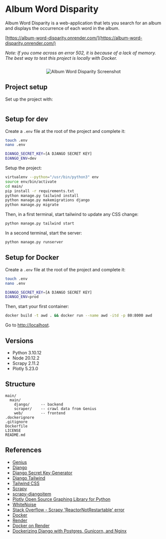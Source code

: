 

# Album Word Disparity

Album Word Disparity is a web-application that lets you search for an album and displays the occurrence of each word in the album.

[https://album-word-disparity.onrender.com/](https://album-word-disparity.onrender.com/)

*Note: If you come across an error 502, it is because of a lack of memory. The best way to test this project is locally with Docker.*

<p align="center" style="padding-top: 12px;">
  <img src="https://github.com/GregoryHue/album-word-disparity/blob/main/main/main/web/static_src/src/screenshot.jpg?raw=true" alt="Album Word Disparity Screenshot"/>
</p>

## Project setup



Set up the project with:

```bash
```

## Setup for dev

Create a `.env` file at the root of the project and complete it:

```bash
touch .env
nano .env
```

```bash
DJANGO_SECRET_KEY=[A DJANGO SECRET KEY]
DJANGO_ENV=dev
```

Setup the project:

```bash
virtualenv --python="/usr/bin/python3" env 
source env/bin/activate
cd main/
pip install -r requirements.txt
python manage.py tailwind install
python manage.py makemigrations django
python manage.py migrate
```

Then, in a first terminal, start tailwind to update any CSS change:

```bash
python manage.py tailwind start
```

In a second terminal, start the server:

```bash
python manage.py runserver
```

## Setup for Docker

Create a `.env` file at the root of the project and complete it:

```bash
touch .env
nano .env
```

```bash
DJANGO_SECRET_KEY=[A DJANGO SECRET KEY]
DJANGO_ENV=prod
```

Then, start your first container:

```bash
docker build -t awd . && docker run --name awd -itd -p 80:8000 awd
```

Go to [http://localhost](http://localhost).

## Versions

- Python 3.10.12
- Node 20.12.2
- Scrapy 2.11.2
- Plotly 5.23.0

## Structure

```
main/
  main/
    django/     -- backend 
    scraper/    -- crawl data from Genius
    web/        -- frontend 
.dockerignore
.gitignore
Dockerfile
LICENSE
README.md
```

## References

- [Genius](https://genius.com/)
- [Django](https://www.djangoproject.com/)
- [Django Secret Key Generator](https://djecrety.ir/)
- [Django Tailwind](https://django-tailwind.readthedocs.io/en/latest/index.html)
- [Tailwind CSS](https://tailwindcss.com/)
- [Scrapy](https://scrapy.org/)
- [scrapy-djangoitem](https://pypi.org/project/scrapy-djangoitem/)
- [Plotly Open Source Graphing Library for Python](https://plotly.com/python/)
- [WhiteNoise](https://whitenoise.readthedocs.io/en/latest/)
- [Stack Overflow - Scrapy 'ReactorNotRestartable' error](https://stackoverflow.com/questions/45137458/scrapy-twisted-internet-error-reactornotrestartable-error-after-first-run)
- [Docker](https://www.docker.com/)
- [Render](https://render.com/)
- [Docker on Render](https://docs.render.com/docker)
- [Dockerizing Django with Postgres, Gunicorn, and Nginx](https://testdriven.io/blog/dockerizing-django-with-postgres-gunicorn-and-nginx/)